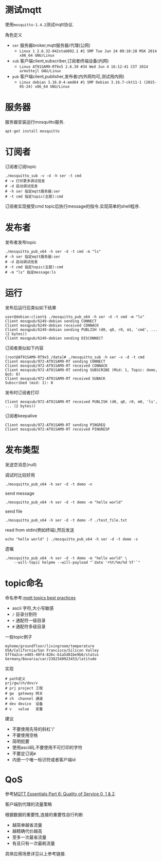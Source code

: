 测试mqtt
=====

使用`mosquitto-1.4.2`测试mqtt协议.

角色定义

* `ser` 服务器broker,mqtt服务器/代理(公网)
	* `Linux 1 2.6.32-042stab092.1 #1 SMP Tue Jun 24 09:10:28 MSK 2014 x86_64 GNU/Linux`
* `sub` 客户端client,subscriber,订阅者终端设备(内网)
	* `Linux AT91SAM9-RT9x5 2.6.39 #34 Wed Jun 4 16:12:41 CST 2014 armv5tejl GNU/Linux`
* `pub` 客户端client,publisher,发布者(内外网均可,测试用内网)
	* `Linux debian 3.16.0-4-amd64 #1 SMP Debian 3.16.7-ckt11-1 (2015-05-24) x86_64 GNU/Linux`

# 服务器

服务器安装运行mosquitto服务.

	apt-get install mosquitto

# 订阅者

订阅者订阅topic

	./mosquitto_sub -v -d -h ser -t cmd
	# -v 打印更多调试信息
	# -d 启动调试信息
	# -h ser 指定mqtt服务器:ser
	# -t cmd 指定topic(主题):cmd


订阅者实现接受cmd topic后执行message的指令.实现简单的shell程序.

# 发布者

发布者发布topic

	./mosquitto_pub_x64 -h ser -d -t cmd -m "ls"
	# -h ser 指定mqtt服务器:ser
	# -d 启动调试信息
	# -t cmd 指定topic(主题):cmd
	# -m "ls" 指定message:ls

# 运行

发布后运行后类似如下结果

	user@debian:client$ ./mosquitto_pub_x64 -h ser -d -t cmd -m "ls"
	Client mosqpub/6249-debian sending CONNECT
	Client mosqpub/6249-debian received CONNACK
	Client mosqpub/6249-debian sending PUBLISH (d0, q0, r0, m1, 'cmd', ... (2 bytes))
	Client mosqpub/6249-debian sending DISCONNECT

订阅者类似如下内容

	[root@AT91SAM9-RT9x5 /data]# ./mosquitto_sub -h ser -v -d -t cmd
	Client mosqsub/972-AT91SAM9-RT sending CONNECT
	Client mosqsub/972-AT91SAM9-RT received CONNACK
	Client mosqsub/972-AT91SAM9-RT sending SUBSCRIBE (Mid: 1, Topic: demo, QoS: 0)
	Client mosqsub/972-AT91SAM9-RT received SUBACK
	Subscribed (mid: 1): 0

发布时订阅者打印

	Client mosqsub/972-AT91SAM9-RT received PUBLISH (d0, q0, r0, m0, 'ls', ... (2 bytes))

订阅者keepalive

	Client mosqsub/972-AT91SAM9-RT sending PINGREQ
	Client mosqsub/972-AT91SAM9-RT received PINGRESP

# 发布类型

发送空消息(null)

调试时比较好用

	./mosquitto_pub_x64 -h ser -d -t demo -n

send message

	./mosquitto_pub_x64 -h ser -d -t demo -m "hello world"

send file

	./mosquitto_pub_x64 -h ser -d -t demo -f ./test_file.txt

read from stdin(例如终端),然后发送

	echo "hello world" | ./mosquitto_pub_x64 -h ser -d -t demo -s

遗嘱

	./mosquitto_pub_x64 -h ser -d -t demo -m "hello world" \
		--will-topic helpme --will-payload "`date '+%Y/%m/%d %T'`"

# topic命名

命名参考:[mqtt topics best practices](http://www.hivemq.com/mqtt-essentials-part-5-mqtt-topics-best-practices/)

* ascii 字符,大小写敏感
* `/` 目录分割符
* `+` 通配符一级目录
* `#` 通配符多级目录

一些topic例子

	myhome/groundfloor/livingroom/temperature
	USA/California/San Francisco/Silicon Valley
	5ff4a2ce-e485-40f4-826c-b1a5d81be9b6/status
	Germany/Bavaria/car/2382340923453/latitude

实现

	# path定义
	prj/gw/ch/dev/v
	# prj project 工程
	# gw  gateway 网关
	# ch  channel 通道
	# dev device  设备
	# v   value   变量

建议

* 不要使用先导的斜杠'/'
* 不要使用空格
* 简明扼要
* 使用ascii码,不要使用不可打印的字符
* 不要定订阅`#`
* 内嵌一个唯一标识符或者客户端id

# QoS

参考[MQTT Essentials Part 6: Quality of Service 0, 1 & 2](http://www.hivemq.com/mqtt-essentials-part-6-mqtt-quality-of-service-levels/).

客户端到代理的流量策略

根据数据的重要性,连接的重要性自行判断

* 越简单越省流量
* 越精确代价越高
* 至多一次最省流量
* 有且只有一次最耗流量

具体应用场景详见以上参考链接.


